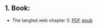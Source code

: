 ## 1. Book:
- The tangled web chapter 3: [PDF](https://gateway.ipfs.io/ipfs/bafykbzaceavc3iiv7fnue26mz3q5kyioxy6jmbzwsoybwv5wssxekbhzq5ypu?filename=Safari%2C%20an%20O%27Reilly%20Media%20Company._%20Zalewski%2C%20Michal%20-%20The%20Tangled%20Web_%20A%20Guide%20to%20Securing%20Modern%20Web%20Applications-No%20Starch%20Press%20%282011%29.pdf) [epub](https://cloudflare-ipfs.com/ipfs/bafykbzacecrtgac2em5rzn46potwbvebzr3qzt4fq3tshefnwzykrcmbssrua?filename=Zalewski%2C%20Michal%20-%20The%20tangled%20Web%20a%20guide%20to%20securing%20modern%20Web%20applications-No%20Starch%20Press%20%282012_2011%29.epub)

